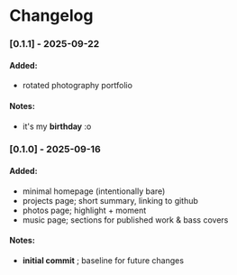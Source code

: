 # Changelog

### [0.1.1] - 2025-09-22

#### Added:
- rotated photography portfolio

#### Notes:
- it's my **birthday** :o

### [0.1.0] - 2025-09-16

#### Added:
- minimal homepage (intentionally bare)
- projects page; short summary, linking to github
- photos page; highlight + moment
- music page; sections for published work & bass covers

#### Notes:
-  **initial commit** ; baseline for future changes
